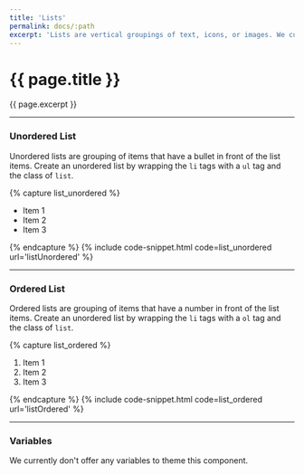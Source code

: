 ```yaml
---
title: 'Lists'
permalink: docs/:path
excerpt: 'Lists are vertical groupings of text, icons, or images. We currently offer two varitions of this components unordered and ordered.'
---
```


# {{ page.title }}
{{ page.excerpt }}


***


### Unordered List
Unordered lists are grouping of items that have a bullet in front of the list items. Create an unordered list by wrapping the `li` tags with a `ul` tag and the class of `list`.

{% capture list_unordered %}
<ul class="list">
  <li>Item 1</li>
  <li>Item 2</li>
  <li>Item 3</li>
</ul>
{% endcapture %}
{% include code-snippet.html code=list_unordered url='listUnordered' %}


***


### Ordered List
Ordered lists are grouping of items that have a number in front of the list items. Create an unordered list by wrapping the `li` tags with a `ol` tag and the class of `list`.

{% capture list_ordered %}
<ol class="list">
  <li>Item 1</li>
  <li>Item 2</li>
  <li>Item 3</li>
</ol>
{% endcapture %}
{% include code-snippet.html code=list_ordered url='listOrdered' %}


***


### Variables
We currently don't offer any variables to theme this component.
